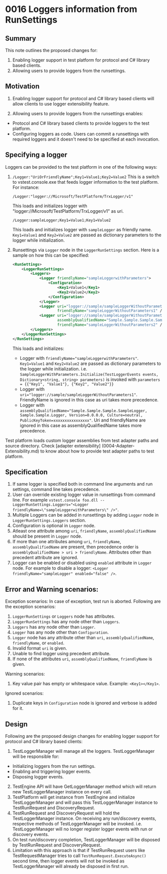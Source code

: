 # 0016 Loggers information from RunSettings

## Summary
This note outlines the proposed changes for:
1. Enabling logger support in test platform for protocol and C# library based clients.
2. Allowing users to provide loggers from the runsettings.

## Motivation
1. Enabling logger support for protocol and C# library based clients will allow clients to use logger extensibility feature.

2. Allowing users to provide loggers from the runsettings enables:
  * Protocol and C# library based clients to provide loggers to the test platform.
  * Configuring loggers as code. Users can commit a runsettings with required loggers and it doesn't need to be specified at each invocation.

## Specifying a logger
Loggers can be provided to the test platform in one of the following ways:

1.  `/Logger:"UriOrFriendlyName";Key1=Value1;Key2=Value2` This is a switch to vstest.console.exe that feeds logger information to the test platform. For instance:

    ```
    /Logger:"logger://Microsoft/TestPlatform/TrxLogger/v1"
    ```

    This loads and initializes logger with "logger://Microsoft/TestPlatform/TrxLogger/v1" as uri.

    ```
    /Logger:sampleLogger;Key1=Value1;Key1=Value2
    ```

    This loads and initializes logger with `sampleLogger` as friendly name. `Key1=Value1` and `Key2=Value2` are passed as dictionary parameters to the logger while initialization.

2. Runsettings via `Logger` node in the `LoggerRunSettings` section. Here is a sample on how this can be specified:

    ```xml
    <RunSettings>
        <LoggerRunSettings>
            <Loggers>
                <Logger friendlyName="sampleLoggerwithParameters">
                    <Configuration>
                        <Key1>Value1</Key1>
                        <Key2>Value2</Key2>
                    </Configuration>
                </Logger>
                <Logger uri="logger://sample/sampleLoggerWithoutParameters1"
                        friendlyName="sampleLoggerWithoutParameters1" />
                <Logger uri="logger://sample/sampleLoggerWithoutParameters2"
                        assemblyQualifiedName="Sample.Sample.Sample.SampleLogger, Sample.Sample.Logger, Version=0.0.0.0, Culture=neutral, PublicKeyToken=xxxxxxxxxxxxxxxx"
                        friendlyName="sampleLoggerWithoutParameters2" />
            </Loggers>
        </LoggerRunSettings>
    </RunSettings>
    ```

    This loads and initializes:
    * Logger with `friendlyName="sampleLoggerwithParameters"`. `Key1=Value1` and `Key2=Value2` are passed as dictionary parameters to the logger while initialization. i.e. `SampleLoggerWithParameters.Initialize(TestLoggerEvents events, Dictionary<string, string> parameters)` is invoked with `parameters = {{"Key1", "Value1"}, {"Key2", "Value2"}}`
    * Logger with `uri="logger://sample/sampleLoggerWithoutParameters1"`. FriendlyName is ignored in this case as uri takes more precedence.
    * Logger with `assemblyQualifiedName="Sample.Sample.Sample.SampleLogger, Sample.Sample.Logger, Version=0.0.0.0, Culture=neutral, PublicKeyToken=xxxxxxxxxxxxxxxx"`. Uri and friendlyName are ignored in this case as assemblyQualifiedName takes more precedence.

Test platform loads custom logger assemblies from test adapter paths and source directory. Check [adapter extensibility] (0004-Adapter-Extensibility.md) to know about how to provide test adapter paths to test platform.

## Specification
1. If same logger is specified both in command line arguments and run settings, command line takes precedence.
2. User can override existing logger value in runsettings from command line. For example `vstest.console foo.dll -- LoggerRunSettings.Loggers="<Logger friendlyName=\"sampleLoggerwithParameters\" />"`.
3. Multiple Loggers can be added in runsettings by adding `Logger` node in `LoggerRunSettings.Loggers` section.
4. Configuration is optional in `Logger` node.
5. Atleast one attribute among `uri`, `friendlyName`, `assemblyQualifiedName` should be present in `Logger` node.
6. If more than one attributes among `uri`, `friendlyName`, `assemblyQualifiedName` are present, then precedence order is `assemblyQualifiedName > uri > friendlyName`. Attributes other than precedent attribute are ignored.
7. Logger can be enabled or disabled using `enabled` attribute in `Logger` node. For example to disable a logger: `<Logger friendlyName="sampleLogger" enabled="false" />`.

## Error and Warning scenarios:
Exception scenarios: 
In case of exception, test run is aborted. Following are the exception scenarios:
1. `LoggerRunSettings` or `Loggers` node has attributes.
2. `LoggerRunSettings` has any node other than `Loggers`.
3. `Loggers` has any node other than `Logger`.
4. `Logger` has any node other than `Configuration`.
5. `Logger` node has any attribute other than `uri`, `assemblyQualifiedName`, `friendlyName`, or `enabled`.
6. Invalid format `uri` is given.
7. Unable to find logger using precedent attribute.
8. If none of the attributes `uri`, `assemblyQualifiedName`, `friendlyName` is given.

Warning scenarios:
1. Key value pair has empty or whitespace value. Example: `<Key1></Key1>`.

Ignored scenarios:
1. Duplicate keys in `Configuration` node is ignored and verbose is added for it.

## Design
Following are the proposed design changes for enabling logger support for protocol and C# library based clients:
1. TestLoggerManager will manage all the loggers. TestLoggerManager will be responsible for:
  * Initializing loggers from the run settings.
  * Enabling and triggering logger events.
  * Disposing logger events.

2. TestEngine API will have GetLoggerManager method which will return new TestLoggerManager instance on every call.
3. TestPlatform will get instance from TestEngine and initialize TestLoggerManager and will pass this TestLoggerManager instance to TestRunRequest and DiscoveryRequest.
4. TestRunRequest and DiscoveryRequest will hold the TestLoggerManager instance. On receiving any run/discovery events, respective methods of TestLoggerManager will be invoked. i.e. TestLoggerManager will no longer register logger events with run or discovery events.
5. On test run/discovery completion, TestLoggerManager will be disposed by TestRunRequest and DiscoveryRequest.
6. Limitation with this approach is that if TestRunRequest users like TestRequestManager tries to call `TestRunRequest.ExecuteAsync()` second time, then logger events will not be invoked as TestLoggerManager will already be disposed in first run.
